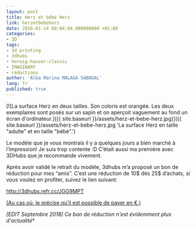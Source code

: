 ```yaml
---
layout: post
title: Herz et bébé Herz
link: herzetbebeherz
date: 2016-01-14 08:04:04.000000000 +01:00
categories:
- 3D
tags:
- 3d printing
- 3dhubs
- herwig-hauser-classic
- IMAGINARY
- réductions
author: 'Alba Marina MÁLAGA SABOGAL'
lang: fr
published: true
---
```


[![La surface Herz en deux tailles. Son coloris est orangée. Les deux exemplaires sont posés sur un sapin et on aperçoit vaguement au fond un écran d&#39;ordinateur.]({{ site.baseurl }}/assets/herz-et-bebe-herz.jpg)]({{ site.baseurl }}/assets/herz-et-bebe-herz.jpg 'La surface Herz en taille "adulte" et en taille "bébé".')

Le modèle que je vous montrais il y a quelques jours a bien marché à l’impression! Je suis trop contente :D C’était aussi ma première avec 3DHubs que je recommande vivement.

Après avoir validé le retrait du modèle, 3dhubs m’a proposé un bon de réduction pour mes “amis”. C’est une réduction de 10$ dès 25$ d’achats, si vous voulez en profiter, suivez le lien suivant:

<http://3dhubs.refr.cc/JGG9MPT>

[(Au cas où, je précise qu’il est possible de payer en €.)](http://3dhubs.refr.cc/JGG9MPT)

*[EDIT Septembre 2018] Ce bon de réduction n'est évidemment plus d'actualité**
